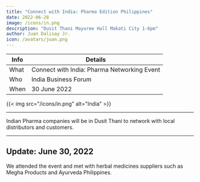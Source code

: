 ```yaml
---
title: "Connect with India: Pharma Edition Philippines"
date: 2022-06-28
image: /icons/in.png
description: "Dusit Thani Mayuree Hall Makati City 1-6pm"
author: Juan Dalisay Jr.
icon: /avatars/juan.png
---
```




Info | Details 
--- | ---
What | Connect with India: Pharma Networking Event
Who | India Business Forum
When | 30 June 2022

{{< img src="/icons/in.png" alt="India" >}}

---

Indian Pharma companies will be in Dusit Thani to network with local distributors and customers. 


---

## Update: June 30, 2022

We attended the event and met with herbal medicines suppliers such as Megha Products and Ayurveda Philippines. 


